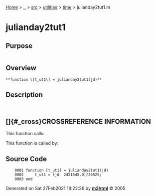 [Home](../../../../../index.md) \> [..](#) \> [src](#) \> [utilities](#)
\> [time](index.md) \> julianday2tut1.m



# julianday2tut1

## Purpose 

``` 
```

## Overview 

``` 
**function \[t_ut1\] = julianday2tut1(jd)**
```

## Description 

```
 

```

## []{#_cross}CROSSREFERENCE INFORMATION 

This function calls:

This function is called by:

## Source Code 

```
    0001 function [t_ut1] = julianday2tut1(jd)
    0002     t_ut1 = (jd  2451545.0)/36525;
    0003 end
```



Generated on Sat 27Feb2021 18:22:26 by
**[m2html](http://www.artefact.tk/software/matlab/m2html/ "Matlab Documentation in HTML")**
© 2005